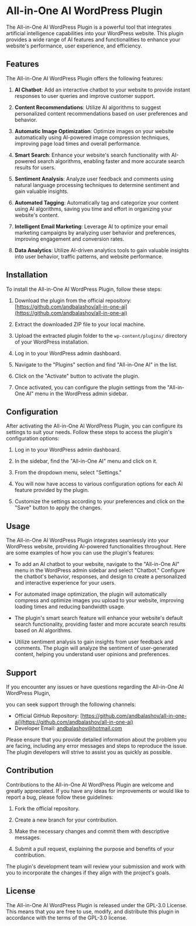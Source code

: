 # All-in-One AI WordPress Plugin

The All-in-One AI WordPress Plugin is a powerful tool that integrates artificial intelligence capabilities into your WordPress website. This plugin provides a wide range of AI features and functionalities to enhance your website's performance, user experience, and efficiency.

## Features

The All-in-One AI WordPress Plugin offers the following features:

1. **AI Chatbot**: Add an interactive chatbot to your website to provide instant responses to user queries and improve customer support.

2. **Content Recommendations**: Utilize AI algorithms to suggest personalized content recommendations based on user preferences and behavior.

3. **Automatic Image Optimization**: Optimize images on your website automatically using AI-powered image compression techniques, improving page load times and overall performance.

4. **Smart Search**: Enhance your website's search functionality with AI-powered search algorithms, enabling faster and more accurate search results for users.

5. **Sentiment Analysis**: Analyze user feedback and comments using natural language processing techniques to determine sentiment and gain valuable insights.

6. **Automated Tagging**: Automatically tag and categorize your content using AI algorithms, saving you time and effort in organizing your website's content.

7. **Intelligent Email Marketing**: Leverage AI to optimize your email marketing campaigns by analyzing user behavior and preferences, improving engagement and conversion rates.

8. **Data Analytics**: Utilize AI-driven analytics tools to gain valuable insights into user behavior, traffic patterns, and website performance.

## Installation

To install the All-in-One AI WordPress Plugin, follow these steps:

1. Download the plugin from the official repository: [https://github.com/andbalashov/all-in-one-ai](https://github.com/andbalashov/all-in-one-ai)

2. Extract the downloaded ZIP file to your local machine.

3. Upload the extracted plugin folder to the `wp-content/plugins/` directory of your WordPress installation.

4. Log in to your WordPress admin dashboard.

5. Navigate to the "Plugins" section and find "All-in-One AI" in the list.

6. Click on the "Activate" button to activate the plugin.

7. Once activated, you can configure the plugin settings from the "All-in-One AI" menu in the WordPress admin sidebar.

## Configuration

After activating the All-in-One AI WordPress Plugin, you can configure its settings to suit your needs. Follow these steps to access the plugin's configuration options:

1. Log in to your WordPress admin dashboard.

2. In the sidebar, find the "All-in-One AI" menu and click on it.

3. From the dropdown menu, select "Settings."

4. You will now have access to various configuration options for each AI feature provided by the plugin.

5. Customize the settings according to your preferences and click on the "Save" button to apply the changes.

## Usage

The All-in-One AI WordPress Plugin integrates seamlessly into your WordPress website, providing AI-powered functionalities throughout. Here are some examples of how you can use the plugin's features:

- To add an AI chatbot to your website, navigate to the "All-in-One AI" menu in the WordPress admin sidebar and select "Chatbot." Configure the chatbot's behavior, responses, and design to create a personalized and interactive experience for your users.

- For automated image optimization, the plugin will automatically compress and optimize images you upload to your website, improving loading times and reducing bandwidth usage.

- The plugin's smart search feature will enhance your website's default search functionality, providing faster and more accurate search results based on AI algorithms.

- Utilize sentiment analysis to gain insights from user feedback and comments. The plugin will analyze the sentiment of user-generated content, helping you understand user opinions and preferences.

## Support

If you encounter any issues or have questions regarding the All-in-One AI WordPress Plugin,

 you can seek support through the following channels:

- Official GitHub Repository: [https://github.com/andbalashov/all-in-one-ai](https://github.com/andbalashov/all-in-one-ai)
- Developer Email: [andbalashov@hotmail.com](mailto:andbalashov@hotmail.com)

Please ensure that you provide detailed information about the problem you are facing, including any error messages and steps to reproduce the issue. The plugin developers will strive to assist you as quickly as possible.

## Contribution

Contributions to the All-in-One AI WordPress Plugin are welcome and greatly appreciated. If you have any ideas for improvements or would like to report a bug, please follow these guidelines:

1. Fork the official repository.

2. Create a new branch for your contribution.

3. Make the necessary changes and commit them with descriptive messages.

4. Submit a pull request, explaining the purpose and benefits of your contribution.

The plugin's development team will review your submission and work with you to incorporate the changes if they align with the project's goals.

## License

The All-in-One AI WordPress Plugin is released under the GPL-3.0 License. This means that you are free to use, modify, and distribute this plugin in accordance with the terms of the GPL-3.0 license.